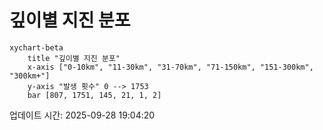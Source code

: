 # 깊이별 지진 분포

```mermaid
xychart-beta
    title "깊이별 지진 분포"
    x-axis ["0-10km", "11-30km", "31-70km", "71-150km", "151-300km", "300km+"]
    y-axis "발생 횟수" 0 --> 1753
    bar [807, 1751, 145, 21, 1, 2]
```

업데이트 시간: 2025-09-28 19:04:20
